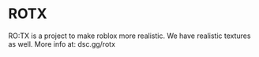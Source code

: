 # ROTX
RO:TX is a project to make roblox more realistic. We have realistic textures as well. 
More info at:
dsc.gg/rotx

